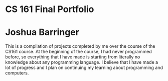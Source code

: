 # CS 161 Final Portfolio
# Joshua Barringer

This is a compilation of projects completed by me over the course of the CS161 course.  At the beginning of the course, I had never programmed before, so everything that I have made is starting from literally no knowledge about any programming language.  I believe that I have made a lot of progress and I plan on continuing my learning about programming and computers.

